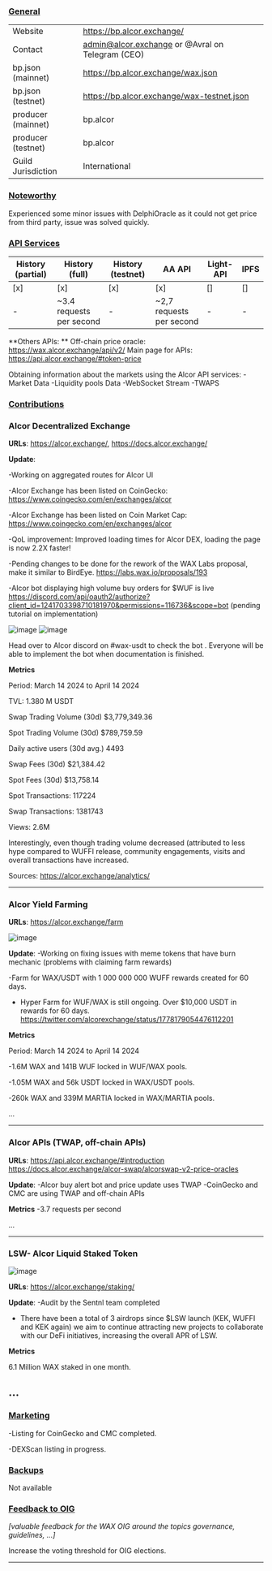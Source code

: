 ### <ins>General</ins>

|  |  |
| --- | --- |
| Website | https://bp.alcor.exchange/ |
| Contact | admin@alcor.exchange or @Avral on Telegram (CEO) |
| bp.json (mainnet) | https://bp.alcor.exchange/wax.json |
| bp.json (testnet) | https://bp.alcor.exchange/wax-testnet.json |
| producer (mainnet) | bp.alcor |
| producer (testnet) | bp.alcor |
| Guild Jurisdiction | International |

### <ins>Noteworthy</ins>

Experienced some minor issues with DelphiOracle as  it could not get price from third party, issue was solved quickly.   
### <ins>API Services</ins>

| History (partial) | History (full) | History (testnet) | AA API | Light-API  | IPFS |
|--------|--------|--------|--------|--------|--------|
| [x] | [x] | [x] | [x] | [] | [] |  [x] |
| - | ~3.4 requests per second | - | ~2,7 requests per second| - |  - |

**Others APIs: **
Off-chain price oracle: 	https://wax.alcor.exchange/api/v2/
Main page for APIs: https://api.alcor.exchange/#token-price

Obtaining information about the markets using the Alcor API services:
-Market Data
-Liquidity pools Data
-WebSocket Stream
-TWAPS

### <ins>Contributions</ins>

### Alcor Decentralized Exchange 

**URLs**: https://alcor.exchange/, https://docs.alcor.exchange/

**Update**: 

-Working on aggregated routes for Alcor UI


-Alcor Exchange has been listed on CoinGecko: https://www.coingecko.com/en/exchanges/alcor

-Alcor Exchange has been listed on Coin Market Cap: https://www.coingecko.com/en/exchanges/alcor

-QoL improvement: Improved loading times for Alcor DEX, loading the page is now 2.2X faster!

-Pending changes to be done for the rework of the WAX Labs proposal, make it similar to BirdEye. https://labs.wax.io/proposals/193

-Alcor bot displaying high volume buy orders for $WUF is live https://discord.com/api/oauth2/authorize?client_id=1241703398710181970&permissions=116736&scope=bot (pending tutorial on implementation)

![image](https://github.com/wax-office-of-inspector-general/waxguilds/assets/147891649/a6af945e-469b-4931-9118-d6d32480a175)
![image](https://github.com/wax-office-of-inspector-general/waxguilds/assets/147891649/a96759be-72ae-42cc-ae1d-8c47f3dc9a39)

Head over to Alcor discord on #wax-usdt to check the bot . Everyone will be able to implement the bot when documentation is finished. 


**Metrics**

Period: March 14 2024 to April 14 2024

TVL: 1.380 M USDT

Swap Trading Volume (30d)  $3,779,349.36

Spot Trading Volume (30d) $789,759.59

Daily active users (30d avg.) 4493

Swap Fees (30d)  $21,384.42

Spot Fees (30d) $13,758.14

Spot Transactions: 117224

Swap Transactions: 1381743

Views: 2.6M

Interestingly, even though trading volume decreased (attributed to less hype compared to WUFFI release, community engagements, visits and overall transactions have increased.

Sources: https://alcor.exchange/analytics/

---
### Alcor Yield Farming
**URLs**: https://alcor.exchange/farm

![image](https://github.com/wax-office-of-inspector-general/waxguilds/assets/147891649/7c088798-e363-4a3a-9bd5-74f060e115b0)


**Update**: 
-Working on fixing issues with meme tokens that have burn mechanic (problems with claiming farm rewards)

-Farm for WAX/USDT with 1 000 000 000 WUFF rewards created for 60 days. 

- Hyper Farm for WUF/WAX is still ongoing. Over $10,000 USDT in rewards for 60 days. 
https://twitter.com/alcorexchange/status/1778179054476112201


**Metrics**

Period: March 14 2024 to April 14 2024

-1.6M WAX and 141B WUF locked in WUF/WAX pools. 

-1.05M WAX and 56k USDT locked in WAX/USDT pools. 

-260k WAX and 339M MARTIA locked in WAX/MARTIA pools. 

...

---

### Alcor APIs (TWAP, off-chain APIs)
**URLs**: 
https://api.alcor.exchange/#introduction
https://docs.alcor.exchange/alcor-swap/alcorswap-v2-price-oracles

**Update**: 
-Alcor buy alert bot and price update uses TWAP
-CoinGecko and CMC are using TWAP and off-chain APIs

**Metrics**
-3.7 requests per second

...

---

### LSW- Alcor Liquid Staked Token

![image](https://github.com/wax-office-of-inspector-general/waxguilds/assets/147891649/fb5becb5-47a3-4aab-8436-9bbc830c5784)



**URLs**: 
https://alcor.exchange/staking/

**Update**: 
-Audit by the Sentnl team completed

- There have been a total of 3 airdrops since $LSW launch (KEK, WUFFI and KEK again) we aim to continue attracting new projects to collaborate with our DeFi initiatives, increasing the overall APR of LSW. 


**Metrics**

6.1 Million WAX staked in one month. 


...
---
### <ins>Marketing</ins>

-Listing for CoinGecko and CMC completed.

-DEXScan listing in progress. 

### <ins>Backups </ins>
Not available


### <ins>Feedback to OIG</ins>
*[valuable feedback for the WAX OIG around the topics governance, guidelines, ...]*

Increase the voting threshold for OIG elections.

----
